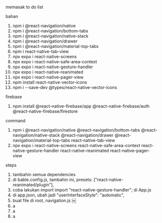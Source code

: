memasak to do list

bahan

1. npm i @react-navigation/native
2. npm i @react-navigation/bottom-tabs
3. npm i @react-navigation/native-stack
4. npm i @react-navigation/drawer
5. npm i @react-navigation/material-top-tabs
6. npm i react-native-tab-view
7. npx expo i react-native-screens
8. npx expo i react-native-safe-area-context
9. npx expo i react-native-gesture-handler
10. npx expo i react-native-reanimated
11. npx expo i react-native-pager-view
12. npm install react-native-vector-icons
13. npm i --save-dev @types/react-native-vector-icons

firebase

1. npm install @react-native-firebase/app @react-native-firebase/auth @react-native-firebase/firestore

command

1. npm i @react-navigation/native @react-navigation/bottom-tabs @react-navigation/native-stack @react-navigation/drawer @react-navigation/material-top-tabs react-native-tab-view
2. npx expo i react-native-screens react-native-safe-area-context react-native-gesture-handler react-native-reanimated react-native-pager-view

steps

1. tambahin semua dependencies
2. di bable.config.js, tambahin ini, presets: ["react-native-reanimated/plugin"],
3. coba lakukan import import "react-native-gesture-handler"; di App.js
4. di app.json, ubah jadi "userInterfaceStyle": "automatic",
5. buat file di root, navigation.js
   ￼
6. a
7. a
8. a
